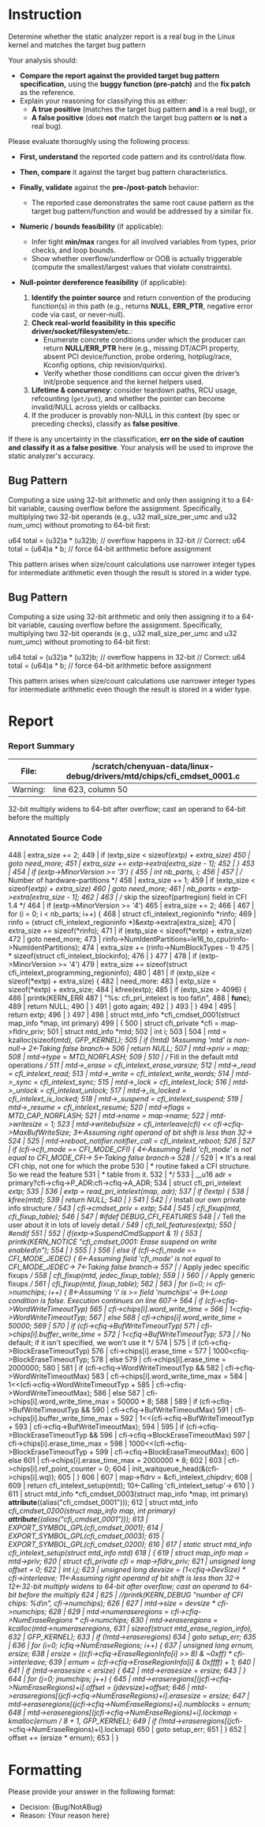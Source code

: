 # Instruction

Determine whether the static analyzer report is a real bug in the Linux kernel and matches the target bug pattern

Your analysis should:
- **Compare the report against the provided target bug pattern specification,** using the **buggy function (pre-patch)** and the **fix patch** as the reference.
- Explain your reasoning for classifying this as either:
  - **A true positive** (matches the target bug pattern **and** is a real bug), or
  - **A false positive** (does **not** match the target bug pattern **or** is **not** a real bug).

Please evaluate thoroughly using the following process:

- **First, understand** the reported code pattern and its control/data flow.
- **Then, compare** it against the target bug pattern characteristics.
- **Finally, validate** against the **pre-/post-patch** behavior:
  - The reported case demonstrates the same root cause pattern as the target bug pattern/function and would be addressed by a similar fix.

- **Numeric / bounds feasibility** (if applicable):
  - Infer tight **min/max** ranges for all involved variables from types, prior checks, and loop bounds.
  - Show whether overflow/underflow or OOB is actually triggerable (compute the smallest/largest values that violate constraints).

- **Null-pointer dereference feasibility** (if applicable):
  1. **Identify the pointer source** and return convention of the producing function(s) in this path (e.g., returns **NULL**, **ERR_PTR**, negative error code via cast, or never-null).
  2. **Check real-world feasibility in this specific driver/socket/filesystem/etc.**:
     - Enumerate concrete conditions under which the producer can return **NULL/ERR_PTR** here (e.g., missing DT/ACPI property, absent PCI device/function, probe ordering, hotplug/race, Kconfig options, chip revision/quirks).
     - Verify whether those conditions can occur given the driver’s init/probe sequence and the kernel helpers used.
  3. **Lifetime & concurrency**: consider teardown paths, RCU usage, refcounting (`get/put`), and whether the pointer can become invalid/NULL across yields or callbacks.
  4. If the producer is provably non-NULL in this context (by spec or preceding checks), classify as **false positive**.

If there is any uncertainty in the classification, **err on the side of caution and classify it as a false positive**. Your analysis will be used to improve the static analyzer's accuracy.

## Bug Pattern

Computing a size using 32-bit arithmetic and only then assigning it to a 64-bit variable, causing overflow before the assignment. Specifically, multiplying two 32-bit operands (e.g., u32 mall_size_per_umc and u32 num_umc) without promoting to 64-bit first:

u64 total = (u32)a * (u32)b;  // overflow happens in 32-bit
// Correct:
u64 total = (u64)a * b;  // force 64-bit arithmetic before assignment

This pattern arises when size/count calculations use narrower integer types for intermediate arithmetic even though the result is stored in a wider type.

## Bug Pattern

Computing a size using 32-bit arithmetic and only then assigning it to a 64-bit variable, causing overflow before the assignment. Specifically, multiplying two 32-bit operands (e.g., u32 mall_size_per_umc and u32 num_umc) without promoting to 64-bit first:

u64 total = (u32)a * (u32)b;  // overflow happens in 32-bit
// Correct:
u64 total = (u64)a * b;  // force 64-bit arithmetic before assignment

This pattern arises when size/count calculations use narrower integer types for intermediate arithmetic even though the result is stored in a wider type.

# Report

### Report Summary

File:| /scratch/chenyuan-data/linux-debug/drivers/mtd/chips/cfi_cmdset_0001.c
---|---
Warning:| line 623, column 50
32-bit multiply widens to 64-bit after overflow; cast an operand to 64-bit
before the multiply

### Annotated Source Code


448   | 		extra_size += 2;
449   |  if (extp_size < sizeof(*extp) + extra_size)
450   |  goto need_more;
451   | 		extra_size += extp->extra[extra_size - 1];
452   | 	}
453   |
454   |  if (extp->MinorVersion >= '3') {
455   |  int nb_parts, i;
456   |
457   |  /* Number of hardware-partitions */
458   | 		extra_size += 1;
459   |  if (extp_size < sizeof(*extp) + extra_size)
460   |  goto need_more;
461   | 		nb_parts = extp->extra[extra_size - 1];
462   |
463   |  /* skip the sizeof(partregion) field in CFI 1.4 */
464   |  if (extp->MinorVersion >= '4')
465   | 			extra_size += 2;
466   |
467   |  for (i = 0; i < nb_parts; i++) {
468   |  struct cfi_intelext_regioninfo *rinfo;
469   | 			rinfo = (struct cfi_intelext_regioninfo *)&extp->extra[extra_size];
470   | 			extra_size += sizeof(*rinfo);
471   |  if (extp_size < sizeof(*extp) + extra_size)
472   |  goto need_more;
473   | 			rinfo->NumIdentPartitions=le16_to_cpu(rinfo->NumIdentPartitions);
474   | 			extra_size += (rinfo->NumBlockTypes - 1)
475   | 				      * sizeof(struct cfi_intelext_blockinfo);
476   | 		}
477   |
478   |  if (extp->MinorVersion >= '4')
479   | 			extra_size += sizeof(struct cfi_intelext_programming_regioninfo);
480   |
481   |  if (extp_size < sizeof(*extp) + extra_size) {
482   | 			need_more:
483   | 			extp_size = sizeof(*extp) + extra_size;
484   | 			kfree(extp);
485   |  if (extp_size > 4096) {
486   |  printk(KERN_ERR
487   |  "%s: cfi_pri_intelext is too fat\n",
488   |  __func__);
489   |  return NULL;
490   | 			}
491   |  goto again;
492   | 		}
493   | 	}
494   |
495   |  return extp;
496   | }
497   |
498   | struct mtd_info *cfi_cmdset_0001(struct map_info *map, int primary)
499   | {
500   |  struct cfi_private *cfi = map->fldrv_priv;
501   |  struct mtd_info *mtd;
502   |  int i;
503   |
504   | 	mtd = kzalloc(sizeof(*mtd), GFP_KERNEL);
505   |  if (!mtd)
    1Assuming 'mtd' is non-null→
    2←Taking false branch→
506   |  return NULL;
507   |  mtd->priv = map;
508   | 	mtd->type = MTD_NORFLASH;
509   |
510   |  /* Fill in the default mtd operations */
511   | 	mtd->_erase   = cfi_intelext_erase_varsize;
512   | 	mtd->_read    = cfi_intelext_read;
513   | 	mtd->_write   = cfi_intelext_write_words;
514   | 	mtd->_sync    = cfi_intelext_sync;
515   | 	mtd->_lock    = cfi_intelext_lock;
516   | 	mtd->_unlock  = cfi_intelext_unlock;
517   | 	mtd->_is_locked = cfi_intelext_is_locked;
518   | 	mtd->_suspend = cfi_intelext_suspend;
519   | 	mtd->_resume  = cfi_intelext_resume;
520   | 	mtd->flags   = MTD_CAP_NORFLASH;
521   | 	mtd->name    = map->name;
522   | 	mtd->writesize = 1;
523   |  mtd->writebufsize = cfi_interleave(cfi) << cfi->cfiq->MaxBufWriteSize;
    3←Assuming right operand of bit shift is less than 32→
524   |
525   | 	mtd->reboot_notifier.notifier_call = cfi_intelext_reboot;
526   |
527   |  if (cfi->cfi_mode == CFI_MODE_CFI) {
    4←Assuming field 'cfi_mode' is not equal to CFI_MODE_CFI→
    5←Taking false branch→
528   |  /*
529   |  * It's a real CFI chip, not one for which the probe
530   |  * routine faked a CFI structure. So we read the feature
531   |  * table from it.
532   |  */
533   | 		__u16 adr = primary?cfi->cfiq->P_ADR:cfi->cfiq->A_ADR;
534   |  struct cfi_pri_intelext *extp;
535   |
536   | 		extp = read_pri_intelext(map, adr);
537   |  if (!extp) {
538   | 			kfree(mtd);
539   |  return NULL;
540   | 		}
541   |
542   |  /* Install our own private info structure */
543   | 		cfi->cmdset_priv = extp;
544   |
545   | 		cfi_fixup(mtd, cfi_fixup_table);
546   |
547   | #ifdef DEBUG_CFI_FEATURES
548   |  /* Tell the user about it in lots of lovely detail */
549   | 		cfi_tell_features(extp);
550   | #endif
551   |
552   |  if(extp->SuspendCmdSupport & 1) {
553   |  printk(KERN_NOTICE "cfi_cmdset_0001: Erase suspend on write enabled\n");
554   | 		}
555   | 	}
556   |  else if (cfi->cfi_mode == CFI_MODE_JEDEC) {
    6←Assuming field 'cfi_mode' is not equal to CFI_MODE_JEDEC→
    7←Taking false branch→
557   |  /* Apply jedec specific fixups */
558   | 		cfi_fixup(mtd, jedec_fixup_table);
559   | 	}
560   |  /* Apply generic fixups */
561   |  cfi_fixup(mtd, fixup_table);
562   |
563   |  for (i=0; i< cfi->numchips; i++) {
    8←Assuming 'i' is >= field 'numchips'→
    9←Loop condition is false. Execution continues on line 607→
564   |  if (cfi->cfiq->WordWriteTimeoutTyp)
565   | 			cfi->chips[i].word_write_time =
566   | 				1<<cfi->cfiq->WordWriteTimeoutTyp;
567   |  else
568   | 			cfi->chips[i].word_write_time = 50000;
569   |
570   |  if (cfi->cfiq->BufWriteTimeoutTyp)
571   | 			cfi->chips[i].buffer_write_time =
572   | 				1<<cfi->cfiq->BufWriteTimeoutTyp;
573   |  /* No default; if it isn't specified, we won't use it */
574   |
575   |  if (cfi->cfiq->BlockEraseTimeoutTyp)
576   | 			cfi->chips[i].erase_time =
577   | 				1000<<cfi->cfiq->BlockEraseTimeoutTyp;
578   |  else
579   | 			cfi->chips[i].erase_time = 2000000;
580   |
581   |  if (cfi->cfiq->WordWriteTimeoutTyp &&
582   | 		    cfi->cfiq->WordWriteTimeoutMax)
583   | 			cfi->chips[i].word_write_time_max =
584   | 				1<<(cfi->cfiq->WordWriteTimeoutTyp +
585   | 				    cfi->cfiq->WordWriteTimeoutMax);
586   |  else
587   | 			cfi->chips[i].word_write_time_max = 50000 * 8;
588   |
589   |  if (cfi->cfiq->BufWriteTimeoutTyp &&
590   | 		    cfi->cfiq->BufWriteTimeoutMax)
591   | 			cfi->chips[i].buffer_write_time_max =
592   | 				1<<(cfi->cfiq->BufWriteTimeoutTyp +
593   | 				    cfi->cfiq->BufWriteTimeoutMax);
594   |
595   |  if (cfi->cfiq->BlockEraseTimeoutTyp &&
596   | 		    cfi->cfiq->BlockEraseTimeoutMax)
597   | 			cfi->chips[i].erase_time_max =
598   | 				1000<<(cfi->cfiq->BlockEraseTimeoutTyp +
599   | 				       cfi->cfiq->BlockEraseTimeoutMax);
600   |  else
601   | 			cfi->chips[i].erase_time_max = 2000000 * 8;
602   |
603   | 		cfi->chips[i].ref_point_counter = 0;
604   |  init_waitqueue_head(&(cfi->chips[i].wq));
605   | 	}
606   |
607   |  map->fldrv = &cfi_intelext_chipdrv;
608   |
609   |  return cfi_intelext_setup(mtd);
    10←Calling 'cfi_intelext_setup'→
610   | }
611   | struct mtd_info *cfi_cmdset_0003(struct map_info *map, int primary) __attribute__((alias("cfi_cmdset_0001")));
612   | struct mtd_info *cfi_cmdset_0200(struct map_info *map, int primary) __attribute__((alias("cfi_cmdset_0001")));
613   | EXPORT_SYMBOL_GPL(cfi_cmdset_0001);
614   | EXPORT_SYMBOL_GPL(cfi_cmdset_0003);
615   | EXPORT_SYMBOL_GPL(cfi_cmdset_0200);
616   |
617   | static struct mtd_info *cfi_intelext_setup(struct mtd_info *mtd)
618   | {
619   |  struct map_info *map = mtd->priv;
620   |  struct cfi_private *cfi = map->fldrv_priv;
621   |  unsigned long offset = 0;
622   |  int i,j;
623   |  unsigned long devsize = (1<<cfi->cfiq->DevSize) * cfi->interleave;
    11←Assuming right operand of bit shift is less than 32→
    12←32-bit multiply widens to 64-bit after overflow; cast an operand to 64-bit before the multiply
624   |
625   |  //printk(KERN_DEBUG "number of CFI chips: %d\n", cfi->numchips);
626   |
627   | 	mtd->size = devsize * cfi->numchips;
628   |
629   | 	mtd->numeraseregions = cfi->cfiq->NumEraseRegions * cfi->numchips;
630   | 	mtd->eraseregions = kcalloc(mtd->numeraseregions,
631   |  sizeof(struct mtd_erase_region_info),
632   |  GFP_KERNEL);
633   |  if (!mtd->eraseregions)
634   |  goto setup_err;
635   |
636   |  for (i=0; i<cfi->cfiq->NumEraseRegions; i++) {
637   |  unsigned long ernum, ersize;
638   | 		ersize = ((cfi->cfiq->EraseRegionInfo[i] >> 8) & ~0xff) * cfi->interleave;
639   | 		ernum = (cfi->cfiq->EraseRegionInfo[i] & 0xffff) + 1;
640   |
641   |  if (mtd->erasesize < ersize) {
642   | 			mtd->erasesize = ersize;
643   | 		}
644   |  for (j=0; j<cfi->numchips; j++) {
645   | 			mtd->eraseregions[(j*cfi->cfiq->NumEraseRegions)+i].offset = (j*devsize)+offset;
646   | 			mtd->eraseregions[(j*cfi->cfiq->NumEraseRegions)+i].erasesize = ersize;
647   | 			mtd->eraseregions[(j*cfi->cfiq->NumEraseRegions)+i].numblocks = ernum;
648   | 			mtd->eraseregions[(j*cfi->cfiq->NumEraseRegions)+i].lockmap = kmalloc(ernum / 8 + 1, GFP_KERNEL);
649   |  if (!mtd->eraseregions[(j*cfi->cfiq->NumEraseRegions)+i].lockmap)
650   |  goto setup_err;
651   | 		}
652   | 		offset += (ersize * ernum);
653   | 	}

# Formatting

Please provide your answer in the following format:

- Decision: {Bug/NotABug}
- Reason: {Your reason here}
